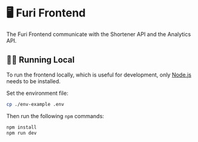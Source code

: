 # 🖥️ Furi Frontend

The Furi Frontend communicate with the Shortener API and the Analytics API.

## 🏃‍♂️ Running Local

To run the frontend locally, which is useful for development, only [Node.js](https://nodejs.org/) needs to be installed.

Set the environment file:

```sh
cp ./env-example .env
```

Then run the following `npm` commands:

```sh
npm install
npm run dev
```